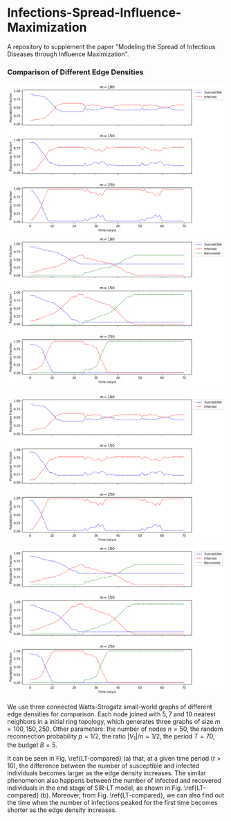 # Infections-Spread-Influence-Maximization
A repository to supplement the paper "Modeling the Spread of Infectious Diseases through Influence Maximization".

### Comparison of Different Edge Densities

![SIS-LT model](https://github.com/omegayao/Infections-Spread-Influence-Maximization/blob/main/Figures/SIS_compared.png "SIS-LT model")![SIR-LT model](https://github.com/omegayao/Infections-Spread-Influence-Maximization/blob/main/Figures/SIR_compared.png "SIR-LT model")

<center class="half">    
<img src="https://github.com/omegayao/Infections-Spread-Influence-Maximization/blob/main/Figures/SIS_compared.png" alt="SIS-LT model"/><img src="https://github.com/omegayao/Infections-Spread-Influence-Maximization/blob/main/Figures/SIR_compared.png" alt="SIR-LT model"/>
</center>



We use three connected Watts-Strogatz small-world graphs of different edge densities for comparison. Each node joined with $5,7$ and $10$ nearest neighbors in a initial ring topology, which generates three graphs of size $m =100, 150, 250$. Other parameters: the number of nodes $n = 50$, the random reconnection probability $p=1/2$, the ratio $|V_1|/n = 1/2$, the period $T=70$, the budget $B =5$. 

It can be seen in Fig. \ref{LT-compared} (a) that, at a given time period ($t>10$), the difference between the number of susceptible and infected individuals becomes larger as the edge density increases. The similar phenomenon also happens between the number of infected and recovered individuals in the end stage of SIR-LT model, as shown in Fig. \ref{LT-compared} (b). Moreover, from Fig. \ref{LT-compared}, we can also find out the time when the number of infections peaked for the first time becomes shorter as the edge density increases.
